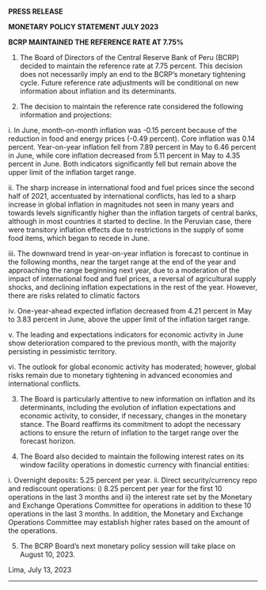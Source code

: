 **PRESS RELEASE**

**MONETARY POLICY STATEMENT JULY 2023**

**BCRP MAINTAINED THE REFERENCE RATE AT 7.75%**

1. The Board of Directors of the Central Reserve Bank of Peru (BCRP) decided to maintain the
reference rate at 7.75 percent. This decision does not necessarily imply an end to the BCRP’s
monetary tightening cycle. Future reference rate adjustments will be conditional on new
information about inflation and its determinants.

2. The decision to maintain the reference rate considered the following information and
projections:

i. In June, month-on-month inflation was -0.15 percent because of the reduction in food
and energy prices (-0.49 percent). Core inflation was 0.14 percent. Year-on-year
inflation fell from 7.89 percent in May to 6.46 percent in June, while core inflation
decreased from 5.11 percent in May to 4.35 percent in June. Both indicators significantly
fell but remain above the upper limit of the inflation target range.

ii. The sharp increase in international food and fuel prices since the second half of 2021,
accentuated by international conflicts, has led to a sharp increase in global inflation in
magnitudes not seen in many years and towards levels significantly higher than the
inflation targets of central banks, although in most countries it started to decline. In the
Peruvian case, there were transitory inflation effects due to restrictions in the supply of
some food items, which began to recede in June.

iii. The downward trend in year-on-year inflation is forecast to continue in the following
months, near the target range at the end of the year and approaching the range
beginning next year, due to a moderation of the impact of international food and fuel
prices, a reversal of agricultural supply shocks, and declining inflation expectations in
the rest of the year. However, there are risks related to climatic factors

iv. One-year-ahead expected inflation decreased from 4.21 percent in May to 3.83 percent
in June, above the upper limit of the inflation target range.

v. The leading and expectations indicators for economic activity in June show deterioration
compared to the previous month, with the majority persisting in pessimistic territory.

vi. The outlook for global economic activity has moderated; however, global risks remain
due to monetary tightening in advanced economies and international conflicts.

3. The Board is particularly attentive to new information on inflation and its determinants,
including the evolution of inflation expectations and economic activity, to consider, if
necessary, changes in the monetary stance. The Board reaffirms its commitment to adopt the
necessary actions to ensure the return of inflation to the target range over the forecast horizon.

4. The Board also decided to maintain the following interest rates on its window facility operations
in domestic currency with financial entities:

i. Overnight deposits: 5.25 percent per year.
ii. Direct security/currency repo and rediscount operations: i) 8.25 percent per year for the first
10 operations in the last 3 months and ii) the interest rate set by the Monetary and Exchange
Operations Committee for operations in addition to these 10 operations in the last 3 months.
In addition, the Monetary and Exchange Operations Committee may establish higher rates
based on the amount of the operations.

5. The BCRP Board’s next monetary policy session will take place on August 10, 2023.

Lima, July 13, 2023


-----

